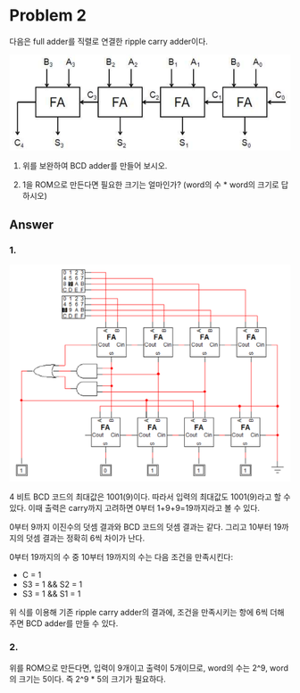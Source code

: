 # Problem 2

다음은 full adder를 직렬로 연결한 ripple carry adder이다.

![ripple_carry_adder](img/ripple_carry_adder.png)

1. 위를 보완하여 BCD adder를 만들어 보시오.

2. 1을 ROM으로 만든다면 필요한 크기는 얼마인가? (word의 수 \* word의 크기로 답하시오)

## Answer

### 1.

![problem2_1](img/problem2_1.png)

4 비트 BCD 코드의 최대값은 1001(9)이다. 따라서 입력의 최대값도 1001(9)라고 할 수 있다. 이때 출력은 carry까지 고려하면 0부터 1+9+9=19까지라고 볼 수 있다.

0부터 9까지 이진수의 덧셈 결과와 BCD 코드의 덧셈 결과는 같다. 그리고 10부터 19까지의 덧셈 결과는 정확히 6씩 차이가 난다.

0부터 19까지의 수 중 10부터 19까지의 수는 다음 조건을 만족시킨다:

- C = 1
- S3 = 1 && S2 = 1
- S3 = 1 && S1 = 1

위 식를 이용해 기존 ripple carry adder의 결과에, 조건을 만족시키는 항에 6씩 더해주면 BCD adder를 만들 수 있다.

### 2.

위를 ROM으로 만든다면, 입력이 9개이고 출력이 5개이므로, word의 수는 2^9, word의 크기는 5이다. 즉 2^9 \* 5의 크기가 필요하다.
